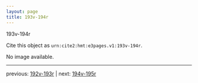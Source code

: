 ```yaml
---
layout: page
title: 193v-194r
---
```


193v-194r

Cite this object as `urn:cite2:hmt:e3pages.v1:193v-194r`.

No image available. 



---

previous: [192v-193r](../192v-193r/) | next: [194v-195r](../194v-195r/)